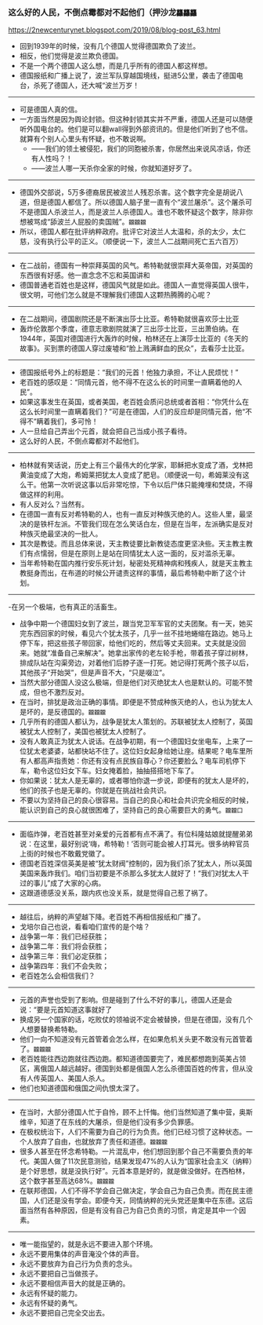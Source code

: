 ### 这么好的人民，不倒点霉都对不起他们（押沙龙`龘龘龘`
https://2newcenturynet.blogspot.com/2019/08/blog-post_63.html
- 回到1939年的时候，没有几个德国人觉得德国欺负了波兰。
- 相反，他们觉得是波兰欺负德国。
- 不是一个两个德国人这么想，而是几乎所有的德国人都这样想。
- 德国报纸和广播上说了，波兰军队穿越国境线，挺进5公里，袭击了德国电台，杀死了德国人，还大喊“波兰万岁！
---
- 可是德国人真的信。
- 一方面当然是因为舆论封锁。但这种封锁其实并不严重，德国人还是可以随便听外国电台的。他们是可以翻wall得到外部资讯的。但是他们听到了也不信。就算有个别人心里头有怀疑，也不敢说啊。
  - ——我们的领土被侵犯，我们的同胞被杀害，你居然出来说风凉话，你还有人性吗？！
  - ——波兰人哪一天杀你全家的时候，你就知道好歹了。
---
- 德国外交部说，5万多德裔居民被波兰人残忍杀害。这个数字完全是胡说八道，但是德国人都信了。所以德国人脑子里一直有个“波兰屠杀”。这个屠杀可不是德国人杀波兰人，而是波兰人杀德国人。谁也不敢怀疑这个数字，除非你想被骂成“舔波兰人屁股的卖国贼”。`龖龖龖`
- 所以，德国人都在批评纳粹政府。批评它对波兰人太温和，杀的太少，太仁慈，没有执行公平的正义。（顺便说一下，波兰人二战期间死亡五六百万）
---
- 在二战前，德国有一种崇拜英国的风气。希特勒就很崇拜大英帝国，对英国的东西很有好感。他一直念念不忘和英国讲和
- 德国普通老百姓也是这样，德国风气就是如此。德国人一直觉得英国人很牛，很文明，可他们怎么就是不理解我们德国人这颗热腾腾的心呢？
---
- 在二战期间，德国剧院还是不断演出莎士比亚。希特勒就很喜欢莎士比亚
- 轰炸伦敦那个季度，德意志歌剧院就演了三出莎士比亚，三出萧伯纳。在1944年，英国对德国进行大轰炸的时候，柏林还在上演莎士比亚的《冬天的故事》。买到票的德国人穿过废墟和“脸上溅满鲜血的民众”，去看莎士比亚。
---
- 德国报纸号外上的标题是：“我们的元首！他独力承担，不让人民烦忧！”
- 老百姓的感叹是：“同情元首，他不得不在这么长的时间里一直瞒着他的人民”。
- 如果这事发生在英国，或者美国，老百姓会质问总统或者首相：“你凭什么在这么长时间里一直瞒着我们？”可是在德国，人们的反应却是同情元首，他“不得不”瞒着我们，多可怜！
- 人一旦给自己弄出个元首，就会把自己当成小孩子看待。
- 这么好的人民，不倒点霉都对不起他们。
---
- 柏林就有笑话说，历史上有三个最伟大的化学家，耶稣把水变成了酒，戈林把黄油变成了大炮，希姆莱把犹太人变成了肥皂。（顺便说一句，希姆莱没有这么干。他第一次听说这事以后非常吃惊，下令以后尸体只能掩埋和焚烧，不得做这样的利用。
- 有人反对么？当然有。
- 在德国一直有反对希特勒的人，也有一直反对种族灭绝的人。这些人里，最坚决的是铁杆左派。不管我们现在怎么笑话白左，但是在当年，左派确实是反对种族灭绝最坚决的一批人。
- 其次是教徒。而且总体来说，天主教徒要比新教徒态度更坚决些。天主教主教们有点懦弱，但是在原则上是站在同情犹太人这一面的，反对滥杀无辜。
- 当年希特勒在国内推行安乐死计划，秘密处死精神病和残疾人，就是天主教主教挺身而出，在布道的时候公开谴责这样的事情，最后希特勒中断了这个计划。
---
-在另一个极端，也有真正的活畜生。
- 战争中期一个德国妇女到了波兰，跟当党卫军军官的丈夫团聚。有一天，她买完东西回家的时候，看见六个犹太孩子，几乎一丝不挂地蜷缩在路边。她马上停下车，把这些孩子带回家，给他们吃的，然后等丈夫回来。丈夫就是没回来。她就“准备自己来解决”。她拿出家传的老左轮手枪，带着孩子穿过树林，排成队站在沟渠旁边，对着他们后脖子逐一打死。她记得打死两个孩子以后，其他孩子“开始哭”，但是声音不大，“只是啜泣”。
- 当然大部分德国人没这么极端，但是他们对灭绝犹太人也是默认的。可能不赞成，但也不激烈反对。
- 在当时，排犹是政治正确的事情。即便是不赞成种族灭绝的人，也认为犹太人是坏的，是反德国的。`龖龖龖`
- 几乎所有的德国人都认为，战争是犹太人策划的。苏联被犹太人控制了，英国被犹太人控制了，美国也被犹太人控制了。
- 没有人敢真正为犹太人说话。在战争初期，有一个德国妇女坐电车，上来了一位犹太老婆婆，站都快站不住了。这位妇女起身给她让座。结果呢？电车里所有人都高声指责她：你还有没有点民族自尊心？你还要脸么？电车司机停下车，勒令这位妇女下车。妇女掩着脸，抽抽搭搭地下车了。
- 你如果说：犹太人是无辜的，或者哪怕你退一步说，即便有的犹太人是坏的，他们的孩子也是无辜的。你就是在挑战社会共识。
- 不要以为坚持自己的良心很容易。当自己的良心和社会共识完全相反的时候，能认识到自己的良心就很困难了，坚持自己的良心需要巨大的勇气。`龖龖囗`
---
- 面临炸弹，老百姓甚至对亲爱的元首都有点不满了。有位科隆姑娘就提醒弟弟说：在这里，最好别说‘嗨，希特勒！’否则可能会被人打耳光。很多纳粹官员上街的时候也不敢戴党徽了。
- 德国老百姓深信英美是被“犹太财阀”控制的，因为我们杀了犹太人，所以英国美国来轰炸我们。咱们当初要是不杀那么多犹太人就好了！“我们对犹太人干过的事儿”成了大家的心病。
- 这跟道德感没关系，跟内疚也没关系，就是觉得自己惹了祸了。
---
- 越往后，纳粹的声望越下降。老百姓不再相信报纸和广播了。
- 戈培尔自己也说，看看咱们宣传的是个啥？
- 战争第一年：我们已经获胜；
- 战争第二年：我们将会获胜；
- 战争第三年：我们必定获胜；
- 战争第四年：我们不会失败；
- 老百姓怎么会相信我们？
---
- 元首的声誉也受到了影响。但是碰到了什么不好的事儿，德国人还是会说：“要是元首知道这事就好了
- 换成另一个国家的话，吃败仗的领袖说不定会被替换，但是在德国，没有几个人想要替换希特勒。
- 他们一向不知道没有元首管着会怎么样，在如果危机关头更不敢没有元首管着了。`龖龖龖`
- 老百姓能往西边跑就往西边跑。都知道德国要完了，难民都想跑到英美占领区，离俄国人越远越好。德国到处都是俄国人怎么杀德国百姓的传言，但从没有人传英国人、美国人杀人。
- 他们也知道德国和俄国之间仇恨太深了。
---
- 在当时，大部分德国人忙于自怜，顾不上忏悔。他们当然知道了集中营，奥斯维辛，知道了在东线的大屠杀，但是他们没有多少负罪感。
- 在极权统治下，人们不需要为自己的行为负责。他们已经习惯了这种状态。一个人放弃了自由，也就放弃了责任和道德。`龖龖龖`
- 很多人甚至在怀念希特勒。一片混乱中，他们想回到那个自己不需要负责的年代。美国人做了11次民意测验，结果发现47%的人认为“国家社会主义（纳粹）是个好思想，就是没执行好”。元首本意是好的，就是做没做好。在西柏林，这个数字甚至高达68%。`龖龖龖`
- 在联邦德国，人们不得不学会自己做决定，学会自己为自己负责。而在民主德国，人们还是没有学会。即便今天，同情纳粹的光头党还是集中在东德。这后面当然有各种原因，但是有没有自己为自己负责的习惯，肯定是其中一个因素。
---
- 唯一能指望的，就是永远不要进入那个环境。
- 永远不要用集体的声音淹没个体的声音。
- 永远不要放弃为自己行为负责的念头。
- 永远不要把自己当做孩子。
- 永远不要相信声音大的就是正确的。
- 永远有怀疑的能力。
- 永远有怀疑的勇气。
- 永远不要把自己完全交出去。